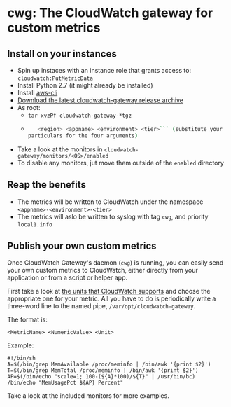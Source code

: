 cwg: The CloudWatch gateway for custom metrics
============================

## Install on your instances

- Spin up instaces with an instance role that grants
  access to: `cloudwatch:PutMetricData`
- Install Python 2.7 (it might already be installed)
- Install [aws-cli](https://aws.amazon.com/cli/)
- [Download the latest cloudwatch-gateway release
  archive](https://github.com/kfeldmann/cloudwatch-gateway/releases)
- As root:
  - `tar xvzPf cloudwatch-gateway-*tgz`
  - ```/opt/bin/github.com/kfeldmann/cloudwatch-gateway/bin/setup.sh
       <region> <appname> <environment> <tier>``` (substitute your
    particulars for the four arguments)
- Take a look at the monitors in
  `cloudwatch-gateway/monitors/<OS>/enabled`
- To disable any monitors, jut move them outside
  of the `enabled` directory

## Reap the benefits

- The metrics will be written to CloudWatch under the
  namespace `<appname>-<environment>-<tier>`
- The metrics will aslo be written to syslog with tag `cwg`,
  and priority `local1.info`

## Publish your own custom metrics

Once CloudWatch Gateway's daemon (`cwg`) is running, you can easily
send your own custom metrics to CloudWatch, either directly
from your application or from a script or helper app.

First take a look at
[the units that CloudWatch supports](https://docs.aws.amazon.com/AmazonCloudWatch/latest/monitoring/cloudwatch_concepts.html#Unit)
and choose the appropriate one for your metric. All you have to
do is periodically write a three-word line to the named pipe,
`/var/opt/cloudwatch-gateway`.

The format is:
```
<MetricName> <NumericValue> <Unit>
```

Example:
```
#!/bin/sh
A=$(/bin/grep MemAvailable /proc/meminfo | /bin/awk '{print $2}')
T=$(/bin/grep MemTotal /proc/meminfo | /bin/awk '{print $2}')
AP=$(/bin/echo "scale=1; 100-(${A}*100)/${T}" | /usr/bin/bc)
/bin/echo "MemUsagePct ${AP} Percent"
```

Take a look at the included monitors for more examples.
